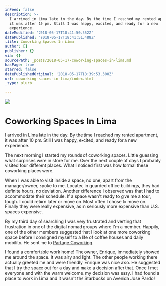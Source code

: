 ```yaml
---
inFeed: false
description: >-
  I arrived in Lima late in the day. By the time I reached my rented apartment,
  it was after 10 pm. Still I was happy, excited, and ready for a new
  experience.
dateModified: '2018-05-17T18:41:50.652Z'
datePublished: '2018-05-17T18:41:51.488Z'
title: Coworking Spaces In Lima
author: []
publisher: {}
via: {}
sourcePath: _posts/2018-05-17-coworking-spaces-in-lima.md
hasPage: true
starred: false
datePublishedOriginal: '2018-05-17T18:39:53.300Z'
url: coworking-spaces-in-lima/index.html
_type: Blurb

---
```

![](https://the-grid-user-content.s3-us-west-2.amazonaws.com/3fae0a80-fb6b-40f3-9459-98d0b7b6dfe6.jpg)

# Coworking Spaces In Lima

I arrived in Lima late in the day. By the time I reached my rented apartment, it was after 10 pm. Still I was happy, excited, and ready for a new experience.

The next morning I started my rounds of coworking spaces. Little guessing what surprises were in store for me. Over the next couple of days I probably visited four different places. What I noticed first was how formal these coworking places were.

When I was able to visit inside a space, no one, apart from the manager/owner, spoke to me. Located in guarded office buildings, they had definite hours, no deviation. Another difference I observed was that I had to accommodate their schedule. If a space wasn't ready to give me a tour, tough. I could return later or move on. Most often I chose to move on. Finally they were really expensive, as in seriously more expensive than U.S. spaces expensive.

By my third day of searching I was very frustrated and venting that frustration in one of the digital nomad groups where I'm a member. Happily, one of the other members suggested that I look at one more coworking space before I consigned myself to a life of coffee houses and daily mobility. He sent me to [Partage Coworking][0].

I found a comfortable work home! The owner, Enrique, immediately showed me around the space. It was airy and light. The other people working there actually greeted me and were friendly. Enrique was nice also. He suggested that I try the space out for a day and make a decision after that. Once I met everyone and with the warm welcome, my decision was easy. I had found a place to work in Lima and it wasn't the Starbucks on Avenida Jose Pardo!

[0]: http://partage.pe/